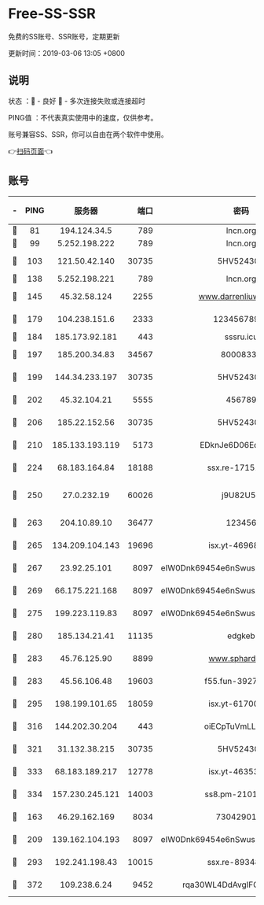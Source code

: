 # Free-SS-SSR

免费的SS账号、SSR账号，定期更新

更新时间：2019-03-06 13:05 +0800

## 说明

状态     ：🙂 - 良好 🙁 - 多次连接失败或连接超时

PING值   ：不代表真实使用中的速度，仅供参考。

账号兼容SS、SSR，你可以自由在两个软件中使用。

👉[扫码页面](https://liesauer.github.io/free-ss-ssr.github.io/)👈

## 账号

|-|PING|服务器|端口|密码|加密方式|区域|
|:----:|:----:|:-----:|-----:|:----:|:----:|:----:|
|🙂|81|194.124.34.5|789|lncn.org|rc4|JP|
|🙂|99|5.252.198.222|789|lncn.org|rc4|JP|
|🙂|103|121.50.42.140|30735|5HV52430C|aes-256-cfb|JP|
|🙂|138|5.252.198.221|789|lncn.org|rc4|JP|
|🙂|145|45.32.58.124|2255|www.darrenliuwei.com|aes-256-cfb|JP|
|🙂|179|104.238.151.6|2333|12345678900|aes-256-cfb|JP|
|🙂|184|185.173.92.181|443|sssru.icu|rc4-md5|RU|
|🙂|197|185.200.34.83|34567|80008331|aes-256-cfb|US|
|🙂|199|144.34.233.197|30735|5HV52430C|aes-256-cfb|US|
|🙂|202|45.32.104.21|5555|456789|aes-256-cfb|SG|
|🙂|206|185.22.152.56|30735|5HV52430C|aes-256-cfb|RU|
|🙂|210|185.133.193.119|5173|EDknJe6D06EoWDaw|aes-256-cfb|US|
|🙂|224|68.183.164.84|18188|ssx.re-17151822|aes-256-cfb|US|
|🙂|250|27.0.232.19|60026|j9U82U53|xchacha20-ietf-poly1305|HK|
|🙂|263|204.10.89.10|36477|123456|aes-256-cfb|US|
|🙂|265|134.209.104.143|19696|isx.yt-46968452|aes-256-cfb|SG|
|🙂|267|23.92.25.101|8097|eIW0Dnk69454e6nSwuspv9DmS201tQ0D|aes-256-cfb|US|
|🙂|269|66.175.221.168|8097|eIW0Dnk69454e6nSwuspv9DmS201tQ0D|aes-256-cfb|US|
|🙂|275|199.223.119.83|8097|eIW0Dnk69454e6nSwuspv9DmS201tQ0D|aes-256-cfb|US|
|🙂|280|185.134.21.41|11135|edgkeb|aes-256-cfb|GB|
|🙂|283|45.76.125.90|8899|www.sphard.com|aes-256-cfb|JP|
|🙂|283|45.56.106.48|19603|f55.fun-39271360|aes-256-cfb|US|
|🙂|295|198.199.101.65|18059|isx.yt-61700807|aes-256-cfb|US|
|🙂|316|144.202.30.204|443|oiECpTuVmLLxk4Ts|aes-256-cfb|US|
|🙂|321|31.132.38.215|30735|5HV52430C|aes-256-cfb|US|
|🙂|333|68.183.189.217|12778|isx.yt-46353039|aes-256-cfb|SG|
|🙂|334|157.230.245.121|14003|ss8.pm-21010216|aes-256-cfb|SG|
|🙂|163|46.29.162.169|8034|7304290167|aes-256-cfb|RU|
|🙂|209|139.162.104.193|8097|eIW0Dnk69454e6nSwuspv9DmS201tQ0D|aes-256-cfb|JP|
|🙂|293|192.241.198.43|10015|ssx.re-89348250|aes-256-cfb|US|
|🙁|372|109.238.6.24|9452|rqa30WL4DdAvgIFG6Fs3znzTa|aes-256-cfb|FR|
